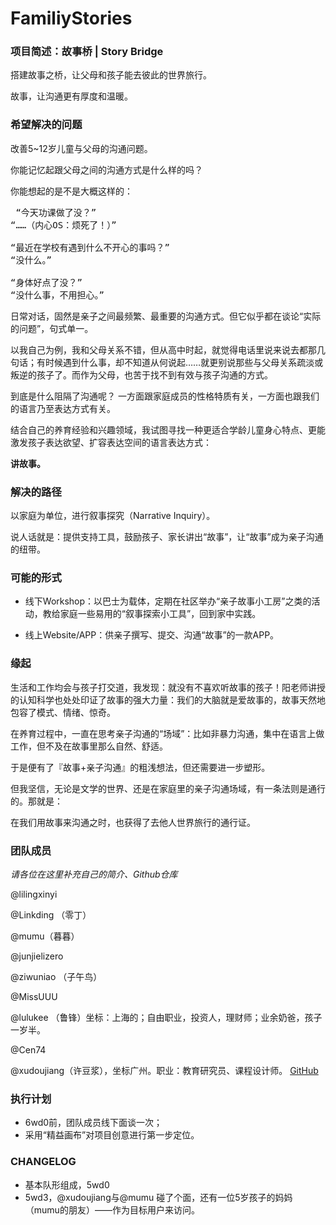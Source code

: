 # FamiliyStories

### 项目简述：故事桥  | Story Bridge
搭建故事之桥，让父母和孩子能去彼此的世界旅行。

故事，让沟通更有厚度和温暖。

### 希望解决的问题
改善5~12岁儿童与父母的沟通问题。


你能记忆起跟父母之间的沟通方式是什么样的吗？

你能想起的是不是大概这样的：
<pre> “今天功课做了没？” 
“……（内心OS：烦死了！）”

“最近在学校有遇到什么不开心的事吗？”
“没什么。”

“身体好点了没？”
“没什么事，不用担心。”</pre>

日常对话，固然是亲子之间最频繁、最重要的沟通方式。但它似乎都在谈论“实际的问题”，句式单一。

以我自己为例，我和父母关系不错，但从高中时起，就觉得电话里说来说去都那几句话；有时候遇到什么事，却不知道从何说起……就更别说那些与父母关系疏淡或叛逆的孩子了。而作为父母，也苦于找不到有效与孩子沟通的方式。

到底是什么阻隔了沟通呢？
一方面跟家庭成员的性格特质有关，一方面也跟我们的语言乃至表达方式有关。

结合自己的养育经验和兴趣领域，我试图寻找一种更适合学龄儿童身心特点、更能激发孩子表达欲望、扩容表达空间的语言表达方式：

**讲故事。**

### 解决的路径
以家庭为单位，进行叙事探究（Narrative Inquiry）。

说人话就是：提供支持工具，鼓励孩子、家长讲出“故事”，让“故事”成为亲子沟通的纽带。

### 可能的形式
- 线下Workshop：以巴士为载体，定期在社区举办“亲子故事小工房”之类的活动，教给家庭一些易用的“叙事探索小工具”，回到家中实践。

- 线上Website/APP：供亲子撰写、提交、沟通“故事”的一款APP。


### 缘起

生活和工作均会与孩子打交道，我发现：就没有不喜欢听故事的孩子！阳老师讲授的认知科学也处处印证了故事的强大力量：我们的大脑就是爱故事的，故事天然地包容了模式、情绪、惊奇。

在养育过程中，一直在思考亲子沟通的“场域”：比如非暴力沟通，集中在语言上做工作，但不及在故事里那么自然、舒适。

于是便有了『故事+亲子沟通』的粗浅想法，但还需要进一步塑形。

但我坚信，无论是文学的世界、还是在家庭里的亲子沟通场域，有一条法则是通行的。那就是：


在我们用故事来沟通之时，也获得了去他人世界旅行的通行证。



### 团队成员

*请各位在这里补充自己的简介、Github仓库*

@lilingxinyi

@Linkding （零丁）

@mumu（暮暮）

@junjielizero

@ziwuniao （子午鸟）

@MissUUU 

@lulukee （鲁锋）坐标：上海的；自由职业，投资人，理财师；业余奶爸，孩子一岁半。

@Cen74 

@xudoujiang（许豆浆），坐标广州。职业：教育研究员、课程设计师。 [GitHub](https://github.com/xudoujiang/BookWriter002)



### 执行计划
- 6wd0前，团队成员线下面谈一次；
- 采用“精益画布”对项目创意进行第一步定位。


### CHANGELOG
- 基本队形组成，5wd0
- 5wd3，@xudoujiang与@mumu 碰了个面，还有一位5岁孩子的妈妈（mumu的朋友）——作为目标用户来访问。
